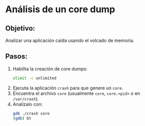 # Análisis de un core dump

## Objetivo:
Analizar una aplicación caída usando el volcado de memoria.

## Pasos:
1. Habilita la creación de core dumps:
   ```bash
   ulimit -c unlimited
   ```
2. Ejecuta la aplicación `crash` para que genere un `core`.
3. Encuentra el archivo `core` (usualmente `core`, `core.<pid>` o en `/var/crash`).
4. Analízalo con:
   ```bash
   gdb ./crash core
   (gdb) bt
   ```